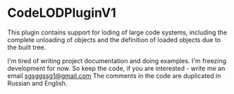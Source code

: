 # CodeLODPluginV1

This plugin contains support for loding of large code systems, including the complete unloading of objects and the definition of loaded objects due to the built tree.

I'm tired of writing project documentation and doing examples. I'm freezing development for now. So keep the code, if you are interested - write me an email sgsggssg1@gmail.com
The comments in the code are duplicated in Russian and English.
